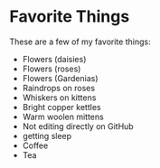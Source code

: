 # Favorite Things

These are a few of my favorite things:

- Flowers (daisies)
- Flowers (roses)
- Flowers (Gardenias)
- Raindrops on roses
- Whiskers on kittens
- Bright copper kettles
- Warm woolen mittens
- Not editing directly on GitHub
- getting sleep
- Coffee
- Tea